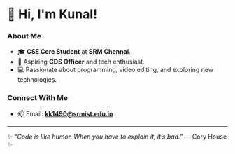 # 👋 Hi, I'm Kunal!

### About Me
- 🎓 **CSE Core Student** at **SRM Chennai**.
- 🎯 Aspiring **CDS Officer** and tech enthusiast.
- 💻 Passionate about programming, video editing, and exploring new technologies.

### Connect With Me
- 📫 Email: **kk1490@srmist.edu.in**

---

✨ _“Code is like humor. When you have to explain it, it’s bad.”_ — Cory House ✨
